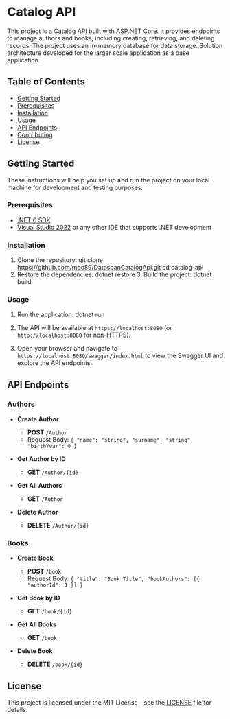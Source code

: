 # Catalog API

This project is a Catalog API built with ASP.NET Core. 
It provides endpoints to manage authors and books, including creating, retrieving, and deleting records. 
The project uses an in-memory database for data storage.
Solution architecture developed for the larger scale application as a base application.

## Table of Contents

- [Getting Started](#getting-started)
- [Prerequisites](#prerequisites)
- [Installation](#installation)
- [Usage](#usage)
- [API Endpoints](#api-endpoints)
- [Contributing](#contributing)
- [License](#license)

## Getting Started

These instructions will help you set up and run the project on your local machine for development and testing purposes.

### Prerequisites

- [.NET 6 SDK](https://dotnet.microsoft.com/download/dotnet/6.0)
- [Visual Studio 2022](https://visualstudio.microsoft.com/vs/) or any other IDE that supports .NET development

### Installation

1. Clone the repository:
    git clone https://github.com/moc89/DataspanCatalogApi.git
    cd catalog-api
2. Restore the dependencies:
   dotnet restore
   3. Build the project:
dotnet build

### Usage

1. Run the application:
   dotnet run

2. The API will be available at `https://localhost:8080` (or `http://localhost:8080` for non-HTTPS).

3. Open your browser and navigate to `https://localhost:8080/swagger/index.html` to view the Swagger UI and explore the API endpoints.

## API Endpoints

### Authors

- **Create Author**
    - **POST** `/Author`
    - Request Body: `{
                        "name": "string",
                        "surname": "string",
                        "birthYear": 0
                      }`

- **Get Author by ID**
    - **GET** `/Author/{id}`

- **Get All Authors**
    - **GET** `/Author`

- **Delete Author**
    - **DELETE** `/Author/{id}`

### Books

- **Create Book**
    - **POST** `/book`
    - Request Body: `{ "title": "Book Title", "bookAuthors": [{ "authorId": 1 }] }`

- **Get Book by ID**
    - **GET** `/book/{id}`

- **Get All Books**
    - **GET** `/book`

- **Delete Book**
    - **DELETE** `/book/{id}`

## License

This project is licensed under the MIT License - see the [LICENSE](LICENSE) file for details.
